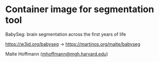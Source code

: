 # Container image for segmentation tool

BabySeg: brain segmentation across the first years of life

https://w3id.org/babyseg -> https://martinos.org/malte/babyseg

Malte Hoffmann (mhoffmann@mgh.harvard.edu)
